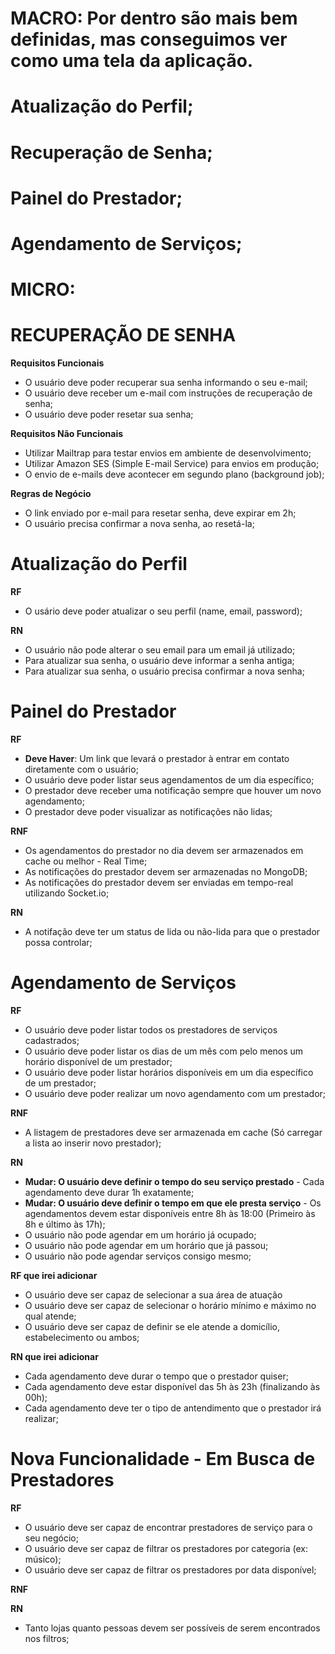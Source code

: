 # MACRO: Por dentro são mais bem definidas, mas conseguimos ver como uma tela da aplicação.

# Atualização do Perfil;
# Recuperação de Senha;

# Painel do Prestador;

# Agendamento de Serviços;

# MICRO:
# RECUPERAÇÃO DE SENHA
**Requisitos Funcionais**

- O usuário deve poder recuperar sua senha informando o seu e-mail;
- O usuário deve receber um e-mail com instruções de recuperação de senha;
- O usuário deve poder resetar sua senha;

**Requisitos Não Funcionais**

- Utilizar Mailtrap para testar envios em ambiente de desenvolvimento;
- Utilizar Amazon SES (Simple E-mail Service) para envios em produção;
- O envio de e-mails deve acontecer em segundo plano (background job);


**Regras de Negócio**

- O link enviado por e-mail para resetar senha, deve expirar em 2h;
- O usuário precisa confirmar a nova senha, ao resetá-la;

# Atualização do Perfil

**RF**

- O usário deve poder atualizar o seu perfil (name, email, password);

**RN**

- O usuário não pode alterar o seu email para um email já utilizado;
- Para atualizar sua senha, o usuário deve informar a senha antiga;
- Para atualizar sua senha, o usuário precisa confirmar a nova senha;

# Painel do Prestador

**RF**

- **Deve Haver**: Um link que levará o prestador à entrar em contato diretamente com o usuário;
- O usuário deve poder listar seus agendamentos de um dia específico;
- O prestador deve receber uma notificação sempre que houver um novo agendamento;
- O prestador deve poder visualizar as notificações não lidas;

**RNF**

- Os agendamentos do prestador no dia devem ser armazenados em cache ou melhor - Real Time;
- As notificações do prestador devem ser armazenadas no MongoDB;
- As notificações do prestador devem ser enviadas em tempo-real utilizando Socket.io;

**RN**

- A notifação deve ter um status de lida ou não-lida para que o prestador possa controlar;


# Agendamento de Serviços

**RF**

- O usuário deve poder listar todos os prestadores de serviços cadastrados;
- O usuário deve poder listar os dias de um mês com pelo menos um horário disponível de um prestador;
- O usuário deve poder listar horários disponíveis em um dia específico de um prestador;
- O usuário deve poder realizar um novo agendamento com um prestador;

**RNF**

- A listagem de prestadores deve ser armazenada em cache (Só carregar a lista ao inserir novo prestador);

**RN**

- **Mudar: O usuário deve definir o tempo do seu serviço prestado** - Cada agendamento deve durar 1h exatamente;
- **Mudar: O usuário deve definir o tempo em que ele presta serviço** - Os agendamentos devem estar disponíveis entre 8h às 18:00 (Primeiro às 8h e último às 17h);
- O usuário não pode agendar em um horário já ocupado;
- O usuário não pode agendar em um horário que já passou;
- O usuário não pode agendar serviços consigo mesmo;

**RF que irei adicionar**

- O usuário deve ser capaz de selecionar a sua área de atuação
- O usuário deve ser capaz de selecionar o horário mínimo e máximo no qual atende;
- O usuário deve ser capaz de definir se ele atende a domicílio, estabelecimento ou ambos;

**RN que irei adicionar**

- Cada agendamento deve durar o tempo que o prestador quiser;
- Cada agendamento deve estar disponível das 5h às 23h (finalizando às 00h);
- Cada agendamento deve ter o tipo de antendimento que o prestador irá realizar;


# Nova Funcionalidade - Em Busca de Prestadores

**RF**

- O usuário deve ser capaz de encontrar prestadores de serviço para o seu negócio;
- O usuário deve ser capaz de filtrar os prestadores por categoria (ex: músico);
- O usuário deve ser capaz de filtrar os prestadores por data disponível;

**RNF**

**RN**

- Tanto lojas quanto pessoas devem ser possíveis de serem encontrados nos filtros;
